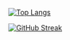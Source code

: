 [![Top Langs](https://github-readme-stats.vercel.app/api/top-langs/?username=KZL00&langs_count=10&theme=darcula)](https://github.com/anuraghazra/github-readme-stats)

[![GitHub Streak](https://github-readme-streak-stats.herokuapp.com?user=KZL00&theme=darcula&date_format=j%20M%5B%20Y%5D)](https://git.io/streak-stats)

